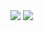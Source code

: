 <img src="https://tu.8380660.xyz/file/22152fe45bbd97cf0997c.png">
<img src="https://tu.8380660.xyz/file/8c37e962ac4e8cb897f3a.jpg">